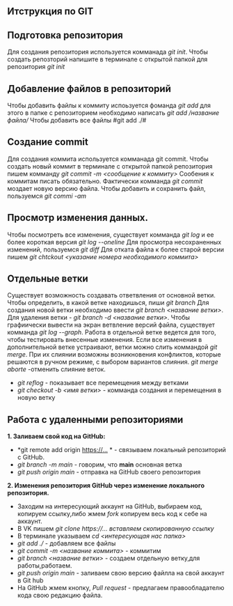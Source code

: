 ## Итструкция по GIT

## Подготовка репозитория
Для создания репозитория используется комманада *git init*. Чтобы создать репозторий напишите в терминале с открытой папкой для репозитория *git init*

## Добавление файлов в репозиторий
Чтобы добавить файлы к коммиту испоьзуется фоманда *git add*
для этого в папке с репозиторием необходимо написать *git add /название файла/* 
Чтобы добавить все файлы #git add ./#
 

## Создание commit
Для создания коммита используется комманада git commit. Чтобы создать новый коммит в терминале с открытой папкой репозитория пишем комманду *git commit -m <сообщение к коммиту>* Сообения к коммитам писать обязательно.  Фактически комманда *git commit* моздает новую версию файла. Чтобы добавить и сохранить файл, пользуемся 
*git commi -am*


## Просмотр изменения данных. 
Чтобы посмотреть все изменения, существует комманда *git log* и ее более короткая версия *git log --oneline* Для просмотра несохраненных изменений, пользуемся *git diff*
Для отката файла к более старой версии пишем *git chtckout <указание номера необходимого коммита>*

## Отдельные ветки
Существует возможность создавать ответвления от основной ветки. Чтобы определить, в какой ветке находишься, пиши *git branch* Для создания новой ветки необходимо ввести *git branch <название ветки>*. Для удаления ветки - *git branch -d <название ветки>*. Чтобы графиически вывести на экран ветвление версий файла, существует комманда 
*git log --graph*. Работа в отдельной ветке ведется для того, чтобы тестировать внесенные изменения. Если все изменения в дополнительной ветке устраивают, ветки можно слить коммандой *git merge*. При их слиянии возможны возникновения конфликтов, которые решаются в ручном режиме, с выбором вариантов слияния. *git merge aborte* -отменить слияние веток. 
-  *git reflog* - показывает все перемещения между ветками
-  *git checkout -b <имя ветки>* - комманда создания и перемещения в новую ветку   
 
## Работа с удаленными репозиториями

**1. Заливаем свой код на GitHub:**
- *git remote add origin <https://...> * - связываем локальный репозиторий с GitHub.
- *git branch -m main* - говорим, что **main** основная ветка
- *git push origin main* - отправка на GitHub своего репозитория

**2. Изменения репозитория GitHub через изменение локального репозитория.**
- Заходим на интересующий аккаунт на GitHub, выбираем код, копируем ссылку,либо жмем *fork* копируем весь код к себе на аккаунт.
- В VK пишем *git clone https://... вставляем скопированную ссылку*
- В терминале указываем *cd <интересующая нас папка>*
- *git add ./* - добавляем все файлы
- *git commit -m <название коммита>* - коммитим
- *git branch <название ветки>* - создаем отдельную ветку,для работы,работаем.
- *git push origin main* - заливаем свою версию файлла на свой аккаунт в Git hub
- На GitHub жмем кнопку, *Pull request* - предлагаем правообладателю кода свою редакцию файла.
